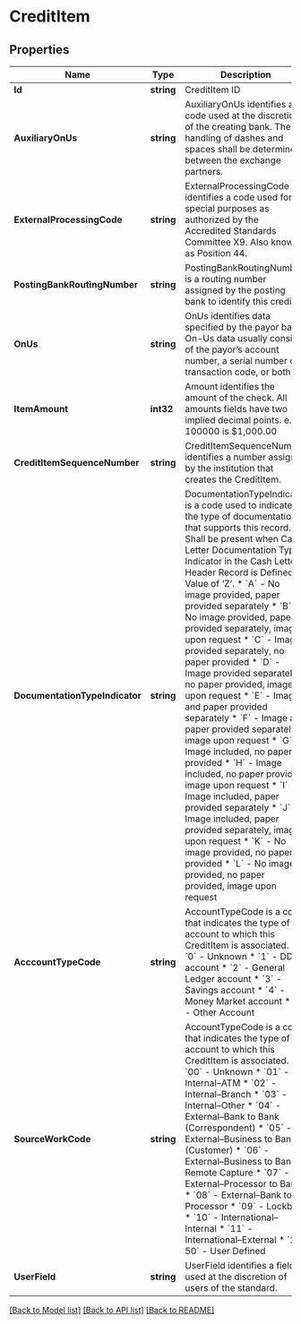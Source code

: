 # CreditItem

## Properties

Name | Type | Description | Notes
------------ | ------------- | ------------- | -------------
**Id** | **string** | CreditItem ID | [optional] 
**AuxiliaryOnUs** | **string** | AuxiliaryOnUs identifies a code used at the discretion of the creating bank. The handling of dashes and spaces shall be determined between the exchange partners. | [optional] 
**ExternalProcessingCode** | **string** | ExternalProcessingCode identifies a code used for special purposes as authorized by the Accredited Standards Committee X9. Also known as Position 44. | [optional] 
**PostingBankRoutingNumber** | **string** | PostingBankRoutingNumber is a routing number assigned by the posting bank to identify this credit. | [optional] 
**OnUs** | **string** | OnUs identifies data specified by the payor bank. On-Us data usually consists of the payor’s account number, a serial number or transaction code, or both. | [optional] 
**ItemAmount** | **int32** | Amount identifies the amount of the check.  All amounts fields have two implied decimal points. e.g., 100000 is $1,000.00 | [optional] 
**CreditItemSequenceNumber** | **string** | CreditItemSequenceNumber identifies a number assigned by the institution that creates the CreditItem. | [optional] 
**DocumentationTypeIndicator** | **string** | DocumentationTypeIndicator is a code used to indicate the type of documentation that supports this record. Shall be present when Cash Letter Documentation Type Indicator in the Cash Letter Header Record is Defined Value of ‘Z’.  * &#x60;A&#x60; - No image provided, paper provided separately * &#x60;B&#x60; - No image provided, paper provided separately, image upon request * &#x60;C&#x60; - Image provided separately, no paper provided * &#x60;D&#x60; - Image provided separately, no paper provided, image upon request * &#x60;E&#x60; - Image and paper provided separately * &#x60;F&#x60; - Image and paper provided separately, image upon request * &#x60;G&#x60; - Image included, no paper provided * &#x60;H&#x60; - Image included, no paper provided, image upon request * &#x60;I&#x60; - Image included, paper provided separately * &#x60;J&#x60; - Image included, paper provided separately, image upon request * &#x60;K&#x60; - No image provided, no paper provided * &#x60;L&#x60; - No image provided, no paper provided, image upon request  | [optional] 
**AcccountTypeCode** | **string** | AccountTypeCode is a code that indicates the type of account to which this CreditItem is associated.  * &#x60;0&#x60; - Unknown * &#x60;1&#x60; - DDA account * &#x60;2&#x60; - General Ledger account * &#x60;3&#x60; - Savings account * &#x60;4&#x60; - Money Market account * &#x60;5&#x60; - Other Account  | [optional] 
**SourceWorkCode** | **string** | AccountTypeCode is a code that indicates the type of account to which this CreditItem is associated.  * &#x60;00&#x60; - Unknown * &#x60;01&#x60; - Internal–ATM * &#x60;02&#x60; - Internal–Branch * &#x60;03&#x60; - Internal–Other * &#x60;04&#x60; - External–Bank to Bank (Correspondent) * &#x60;05&#x60; - External–Business to Bank (Customer) * &#x60;06&#x60; - External–Business to Bank Remote Capture * &#x60;07&#x60; - External–Processor to Bank * &#x60;08&#x60; - External–Bank to Processor * &#x60;09&#x60; - Lockbox * &#x60;10&#x60; - International–Internal * &#x60;11&#x60; - International–External * &#x60;21–50&#x60; - User Defined  | [optional] 
**UserField** | **string** | UserField identifies a field used at the discretion of users of the standard. | [optional] 

[[Back to Model list]](../README.md#documentation-for-models) [[Back to API list]](../README.md#documentation-for-api-endpoints) [[Back to README]](../README.md)


